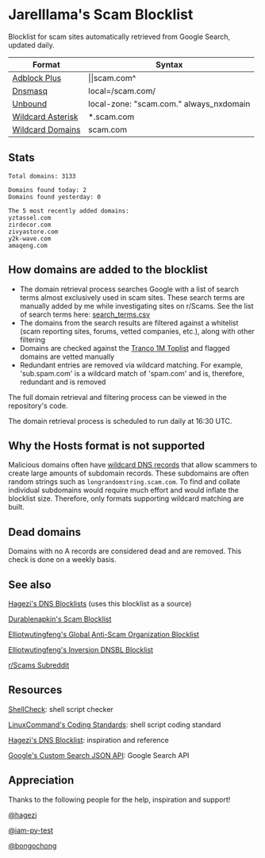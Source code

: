 # Jarelllama's Scam Blocklist

Blocklist for scam sites automatically retrieved from Google Search, updated daily.

| Format | Syntax |
| --- | --- |
| [Adblock Plus](https://raw.githubusercontent.com/jarelllama/Scam-Blocklist/main/lists/adblock/scams.txt) | \|\|scam.com^ |
| [Dnsmasq](https://raw.githubusercontent.com/jarelllama/Scam-Blocklist/main/lists/dnsmasq/scams.txt) | local=/scam.com/ |
| [Unbound](https://raw.githubusercontent.com/jarelllama/Scam-Blocklist/main/lists/unbound/scams.txt) | local-zone: "scam.com." always_nxdomain |
| [Wildcard Asterisk](https://raw.githubusercontent.com/jarelllama/Scam-Blocklist/main/lists/wildcard_asterisk/scams.txt) | \*.scam.com |
| [Wildcard Domains](https://raw.githubusercontent.com/jarelllama/Scam-Blocklist/main/lists/wildcard_domains/scams.txt) | scam.com |

## Stats

```
Total domains: 3133

Domains found today: 2
Domains found yesterday: 0

The 5 most recently added domains:
yztassel.com
zirdecor.com
zivyastore.com
y2k-wave.com
amaqeng.com
```

## How domains are added to the blocklist

- The domain retrieval process searches Google with a list of search terms almost exclusively used in scam sites. These search terms are manually added by me while investigating sites on r/Scams. See the list of search terms here: [search_terms.csv](https://github.com/jarelllama/Scam-Blocklist/blob/main/config/search_terms.csv)
- The domains from the search results are filtered against a whitelist (scam reporting sites, forums, vetted companies, etc.), along with other filtering
- Domains are checked against the [Tranco 1M Toplist](https://tranco-list.eu/) and flagged domains are vetted manually
- Redundant entries are removed via wildcard matching. For example, 'sub.spam.com' is a wildcard match of 'spam.com' and is, therefore, redundant and is removed

The full domain retrieval and filtering process can be viewed in the repository's code.

The domain retrieval process is scheduled to run daily at 16:30 UTC.

## Why the Hosts format is not supported

Malicious domains often have [wildcard DNS records](https://developers.cloudflare.com/dns/manage-dns-records/reference/wildcard-dns-records/) that allow scammers to create large amounts of subdomain records. These subdomains are often random strings such as `longrandomstring.scam.com`. To find and collate individual subdomains would require much effort and would inflate the blocklist size. Therefore, only formats supporting wildcard matching are built.

## Dead domains

Domains with no A records are considered dead and are removed. This check is done on a weekly basis.

## See also

[Hagezi's DNS Blocklists](https://github.com/hagezi/dns-blocklists) (uses this blocklist as a source)

[Durablenapkin's Scam Blocklist](https://github.com/durablenapkin/scamblocklist)

[Elliotwutingfeng's Global Anti-Scam Organization Blocklist](https://github.com/elliotwutingfeng/GlobalAntiScamOrg-blocklist)

[Elliotwutingfeng's Inversion DNSBL Blocklist](https://github.com/elliotwutingfeng/Inversion-DNSBL-Blocklists)

[r/Scams Subreddit](https://www.reddit.com/r/Scams)

## Resources

[ShellCheck](https://www.shellcheck.net/): shell script checker

[LinuxCommand's Coding Standards](https://linuxcommand.org/lc3_adv_standards.php): shell script coding standard

[Hagezi's DNS Blocklist](https://github.com/hagezi/dns-blocklists): inspiration and reference

[Google's Custom Search JSON API](https://developers.google.com/custom-search/v1/introduction): Google Search API

## Appreciation

Thanks to the following people for the help, inspiration and support!

[@hagezi](https://github.com/hagezi)

[@iam-py-test](https://github.com/iam-py-test)

[@bongochong](https://github.com/bongochong)
